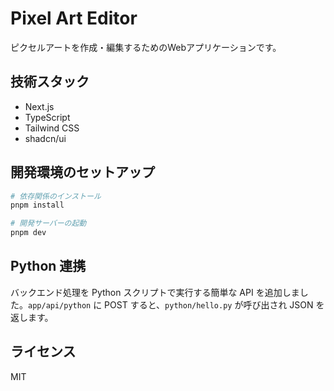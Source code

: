 # Pixel Art Editor

ピクセルアートを作成・編集するためのWebアプリケーションです。

## 技術スタック

- Next.js
- TypeScript
- Tailwind CSS
- shadcn/ui

## 開発環境のセットアップ

```bash
# 依存関係のインストール
pnpm install

# 開発サーバーの起動
pnpm dev
```

## Python 連携

バックエンド処理を Python スクリプトで実行する簡単な API を追加しました。`app/api/python` に POST すると、`python/hello.py` が呼び出され JSON を返します。

## ライセンス

MIT 